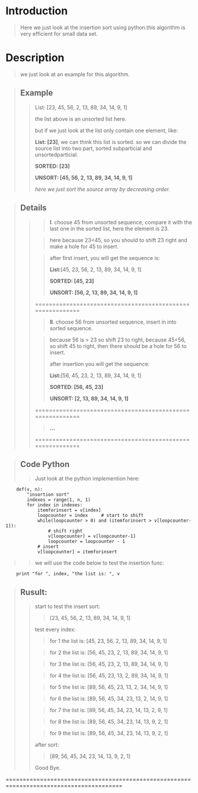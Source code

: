 # Introduction
>   Here we just look at the insertion sort using python.this algorithm is very efficient for small data set.

# Description
>   we just look at an example for this algorithm.
>  

>## Example
>>  List: [23, 45, 56, 2, 13, 89, 34, 14, 9, 1]
>>  
>>  the list above is an unsorted list here.
>> 
>>  but if we just look at the list only contain one element, like:
>>
>>  **List: [23]**, we can think this list is sorted. so we can divide the source list into two part, sorted subparticial and unsortedparticial.
>>  
>>  **SORTED:   [23]**
>>
>>  **UNSORT:   [45, 56, 2, 13, 89, 34, 14, 9, 1]**
>>
>>  *here we just sort the source array by decreasing order.*
>>

>## Details
>>>  **I**. choose 45 from unsorted sequence, compare it with the last one in the sorted list, here the element is 23.
>>
>>> here because 23<45, so you should to shift 23 right and make a hole for 45 to insert.
>>
>>> after first insert, you will get the sequence is:
>>>
>>> **List:**[45, 23, 56, 2, 13, 89, 34, 14, 9, 1]
>>>
>>> **SORTED:   [45, 23]**
>>>
>>> **UNSORT:   [56, 2, 13, 89, 34, 14, 9, 1]**
>>
>> ==========================================================
>>>  **II**. choose 56 from unsorted sequence, insert in into sorted sequence. 
>>
>>> because 56 is > 23 so shift 23 to right, because 45<56, so shift 45 to  right, then there should be a hole for 56 to insert.
>>>
>>> after insertion you will get the sequence:
>>>
>>> **List:**[56, 45, 23, 2, 13, 89, 34, 14, 9, 1]
>>>
>>> **SORTED:   [56, 45, 23]**
>>>
>>> **UNSORT:   [2, 13, 89, 34, 14, 9, 1]**
>>
>> ==========================================================
>>> **...**
>>
>> ==========================================================

>## Code Python
>>  Just look at the python implemention here:
>>
>>
        def(v, n):
            "insortion sort"
            indexes = range(1, n, 1)
            for index in indexes:
                itemforinsert = v[index]
                loopcounter = index     # start to shift
                while(loopcounter > 0) and (itemforinsert > v[loopcounter-1]):
                    # shift right
                    v[loopcounter] = v[loopcounter-1]
                    loopcounter = loopcounter - 1
                # insert
                v[loopcounter] = itemforinsert
                
>>
>>  we will use the code below to test the insertion func:
>>
        print "for ", index, "the list is: ", v
>>

>## Rusult:
>>
>>  start to test the insert sort: 
>>
>>> [23, 45, 56, 2, 13, 89, 34, 14, 9, 1]
>>
>>  test every index: 
>>
>>> for  1 the list is:  [45, 23, 56, 2, 13, 89, 34, 14, 9, 1]
>>
>>> for  2 the list is:  [56, 45, 23, 2, 13, 89, 34, 14, 9, 1]
>>
>>> for  3 the list is:  [56, 45, 23, 2, 13, 89, 34, 14, 9, 1]
>>
>>> for  4 the list is:  [56, 45, 23, 13, 2, 89, 34, 14, 9, 1]
>>
>>> for  5 the list is:  [89, 56, 45, 23, 13, 2, 34, 14, 9, 1]
>>
>>> for  6 the list is:  [89, 56, 45, 34, 23, 13, 2, 14, 9, 1]
>>
>>> for  7 the list is:  [89, 56, 45, 34, 23, 14, 13, 2, 9, 1]
>>
>>> for  8 the list is:  [89, 56, 45, 34, 23, 14, 13, 9, 2, 1]
>>
>>> for  9 the list is:  [89, 56, 45, 34, 23, 14, 13, 9, 2, 1]
>>
>>  after sort: 
>>
>>> [89, 56, 45, 34, 23, 14, 13, 9, 2, 1]
>>
>>  Good Bye.
>>
========================================================================================

